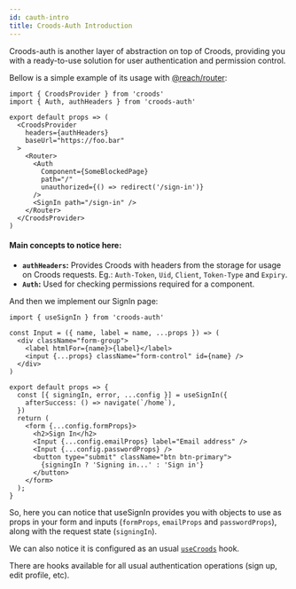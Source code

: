 ```yaml
---
id: cauth-intro
title: Croods-Auth Introduction
---
```


Croods-auth is another layer of abstraction on top of Croods, providing you with a ready-to-use solution for user authentication and permission control.

Bellow is a simple example of its usage with [@reach/router](https://reach.tech/router):

```
import { CroodsProvider } from 'croods'
import { Auth, authHeaders } from 'croods-auth'

export default props => (
  <CroodsProvider
    headers={authHeaders}
    baseUrl="https://foo.bar"
  >
    <Router>
      <Auth
        Component={SomeBlockedPage}
        path="/"
        unauthorized={() => redirect('/sign-in')}
      />
      <SignIn path="/sign-in" />
    </Router>
  </CroodsProvider>
)
```

#### Main concepts to notice here:

- **`authHeaders`:** Provides Croods with headers from the storage for usage on Croods requests. Eg.: `Auth-Token`, `Uid`, `Client`, `Token-Type` and `Expiry`.
- **`Auth`:** Used for checking permissions required for a component.

And then we implement our SignIn page:

```
import { useSignIn } from 'croods-auth'

const Input = ({ name, label = name, ...props }) => (
  <div className="form-group">
    <label htmlFor={name}>{label}</label>
    <input {...props} className="form-control" id={name} />
  </div>
)

export default props => {
  const [{ signingIn, error, ...config }] = useSignIn({
    afterSuccess: () => navigate(`/home`),
  })
  return (
    <form {...config.formProps}>
      <h2>Sign In</h2>
      <Input {...config.emailProps} label="Email address" />
      <Input {...config.passwordProps} />
      <button type="submit" className="btn btn-primary">
        {signingIn ? 'Signing in...' : 'Sign in'}
      </button>
    </form>
  );
}
```

So, here you can notice that useSignIn provides you with objects to use as props
in your form and inputs (`formProps`, `emailProps` and `passwordProps`), along with the request state (`signingIn`).

We can also notice it is configured as an usual [`useCroods`](/docs/use-croods-api) hook.

There are hooks available for all usual authentication operations (sign up, edit profile, etc).
